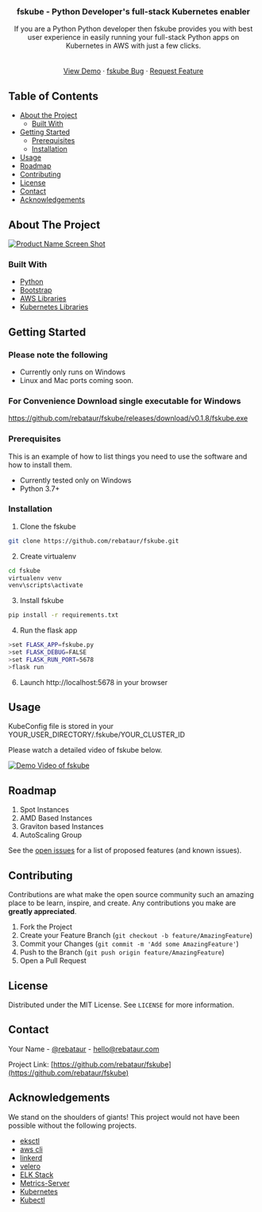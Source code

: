


<!-- PROJECT LOGO -->
<br />
<p align="center">
  <a href="https://github.com/rebataur/fskube">
<!--     <img src="images/logo.png" alt="Logo" width="80" height="80"> -->
  </a>

  <h3 align="center">fskube - Python Developer's full-stack Kubernetes enabler</h3>

  <p align="center">
 If you are a Python Python developer then fskube provides you with best user experience in easily running your full-stack Python apps on Kubernetes in AWS with just a few clicks.
    <br />
    <!-- <a href="https://github.com/rebataur/fskube"><strong>Explore the docs »</strong></a> -->
    <br />
    <br />
    <a href="https://www.youtube.com/watch?v=Nt5yowdwm5Q">View Demo</a>
    ·
    <a href="https://github.com/rebataur/fskube/issues">fskube Bug</a>
    ·
    <a href="https://github.com/rebataur/fskube/issues">Request Feature</a>
  </p>
</p>



<!-- TABLE OF CONTENTS -->
## Table of Contents

* [About the Project](#about-the-project)
  * [Built With](#built-with)
* [Getting Started](#getting-started)
  * [Prerequisites](#prerequisites)
  * [Installation](#installation)
* [Usage](#usage)
* [Roadmap](#roadmap)
* [Contributing](#contributing)
* [License](#license)
* [Contact](#contact)
* [Acknowledgements](#acknowledgements)



<!-- ABOUT THE PROJECT -->
## About The Project

[![Product Name Screen Shot][product-screenshot]](https://www.youtube.com/watch?v=Nt5yowdwm5Q)




### Built With

* [Python]()
* [Bootstrap]()
* [AWS Libraries]()
* [Kubernetes Libraries]()



<!-- GETTING STARTED -->
## Getting Started
### Please note the following
* Currently only runs on Windows
* Linux and Mac ports coming soon.

### For Convenience Download single executable for Windows
https://github.com/rebataur/fskube/releases/download/v0.1.8/fskube.exe

### Prerequisites

This is an example of how to list things you need to use the software and how to install them.
* Currently tested only on Windows
* Python 3.7+

### Installation
 
1. Clone the fskube
```sh
git clone https://github.com/rebataur/fskube.git
```
2. Create virtualenv
```sh
cd fskube
virtualenv venv
venv\scripts\activate
```
3. Install fskube
```sh
pip install -r requirements.txt
```
4. Run the flask app
```sh
>set FLASK_APP=fskube.py
>set FLASK_DEBUG=FALSE 
>set FLASK_RUN_PORT=5678
>flask run
```


6. Launch http://localhost:5678 in your browser

<!-- USAGE EXAMPLES -->
## Usage
KubeConfig file is stored in your YOUR_USER_DIRECTORY/.fskube/YOUR_CLUSTER_ID


Please watch a detailed video of fskube below.

[![Demo Video of fskube](http://img.youtube.com/vi/Nt5yowdwm5Q/0.jpg)](http://www.youtube.com/watch?v=Nt5yowdwm5Q "Demo Video of fskube")



<!-- ROADMAP -->
## Roadmap

1. Spot Instances
2. AMD Based Instances
3. Graviton based Instances
4. AutoScaling Group

See the [open issues](https://github.com/rebataur/fskube/issues) for a list of proposed features (and known issues).



<!-- CONTRIBUTING -->
## Contributing

Contributions are what make the open source community such an amazing place to be learn, inspire, and create. Any contributions you make are **greatly appreciated**.

1. Fork the Project
2. Create your Feature Branch (`git checkout -b feature/AmazingFeature`)
3. Commit your Changes (`git commit -m 'Add some AmazingFeature'`)
4. Push to the Branch (`git push origin feature/AmazingFeature`)
5. Open a Pull Request



<!-- LICENSE -->
## License

Distributed under the MIT License. See `LICENSE` for more information.



<!-- CONTACT -->
## Contact

Your Name - [@rebataur](https://twitter.com/rebataur) - hello@rebataur.com

Project Link: [https://github.com/rebataur/fskube](https://github.com/rebataur/fskube)



<!-- ACKNOWLEDGEMENTS -->
## Acknowledgements
We stand on the shoulders of giants!
This project would not have been possible without the following projects.

* [eksctl]()
* [aws cli]()
* [linkerd]()
* [velero]()
* [ELK Stack]()
* [Metrics-Server]()
* [Kubernetes]()
* [Kubectl]()






<!-- MARKDOWN LINKS & IMAGES -->
<!-- https://www.markdownguide.org/basic-syntax/#reference-style-links -->
[contributors-shield]: https://img.shields.io/github/contributors/othneildrew/Best-README-Template.svg?style=flat-square
[contributors-url]: https://github.com/rebataur/fskube/graphs/contributors
[forks-shield]: https://img.shields.io/github/forks/othneildrew/Best-README-Template.svg?style=flat-square
[forks-url]: https://github.com/rebataur/fskube/network/members
[stars-shield]: https://img.shields.io/github/stars/othneildrew/Best-README-Template.svg?style=flat-square
[stars-url]: https://github.com/rebataur/fskube/stargazers
[issues-shield]: https://img.shields.io/github/issues/othneildrew/Best-README-Template.svg?style=flat-square
[issues-url]: https://github.com/rebataur/fskube/issues
[license-shield]: https://img.shields.io/github/license/othneildrew/Best-README-Template.svg?style=flat-square
[license-url]: https://github.com/rebataur/fskube/blob/master/LICENSE.txt
[linkedin-shield]: https://img.shields.io/badge/-LinkedIn-black.svg?style=flat-square&logo=linkedin&colorB=555
[linkedin-url]: https://www.linkedin.com/company/rebataur.com/
[product-screenshot]: images/screenshot.png

